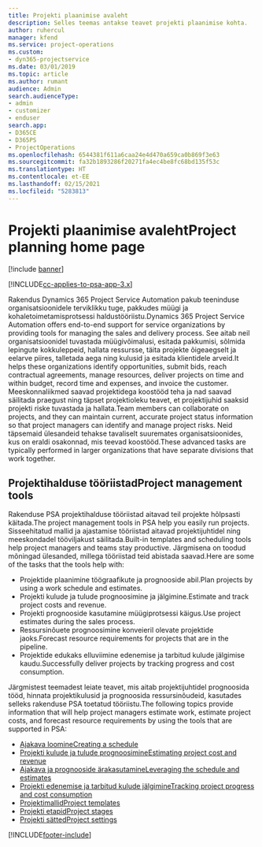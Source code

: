 ```yaml
---
title: Projekti plaanimise avaleht
description: Selles teemas antakse teavet projekti plaanimise kohta.
author: ruhercul
manager: kfend
ms.service: project-operations
ms.custom:
- dyn365-projectservice
ms.date: 03/01/2019
ms.topic: article
ms.author: rumant
audience: Admin
search.audienceType:
- admin
- customizer
- enduser
search.app:
- D365CE
- D365PS
- ProjectOperations
ms.openlocfilehash: 6544381f611a6caa24e4d470a659ca0b869f3e63
ms.sourcegitcommit: fa32b1893286f20271fa4ec4be8fc68bd135f53c
ms.translationtype: HT
ms.contentlocale: et-EE
ms.lasthandoff: 02/15/2021
ms.locfileid: "5283813"
---
```

# <a name="project-planning-home-page"></a><span data-ttu-id="a7f16-103">Projekti plaanimise avaleht</span><span class="sxs-lookup"><span data-stu-id="a7f16-103">Project planning home page</span></span>

[!include [banner](../includes/psa-now-project-operations.md)]

[!INCLUDE[cc-applies-to-psa-app-3.x](../includes/cc-applies-to-psa-app-3x.md)]

<span data-ttu-id="a7f16-104">Rakendus Dynamics 365 Project Service Automation pakub teeninduse organisatsioonidele terviklikku tuge, pakkudes müügi ja kohaletoimetamisprotsessi haldustööriistu.</span><span class="sxs-lookup"><span data-stu-id="a7f16-104">Dynamics 365 Project Service Automation offers end-to-end support for service organizations by providing tools for managing the sales and delivery process.</span></span> <span data-ttu-id="a7f16-105">See aitab neil organisatsioonidel tuvastada müügivõimalusi, esitada pakkumisi, sõlmida lepingute kokkuleppeid, hallata ressursse, täita projekte õigeaegselt ja eelarve piires, talletada aega ning kulusid ja esitada klientidele arveid.</span><span class="sxs-lookup"><span data-stu-id="a7f16-105">It helps these organizations identify opportunities, submit bids, reach contractual agreements, manage resources, deliver projects on time and within budget, record time and expenses, and invoice the customer.</span></span> <span data-ttu-id="a7f16-106">Meeskonnaliikmed saavad projektidega koostööd teha ja nad saavad säilitada praegust ning täpset projektioleku teavet, et projektijuhid saaksid projekti riske tuvastada ja hallata.</span><span class="sxs-lookup"><span data-stu-id="a7f16-106">Team members can collaborate on projects, and they can maintain current, accurate project status information so that project managers can identify and manage project risks.</span></span> <span data-ttu-id="a7f16-107">Neid täpsemaid ülesandeid tehakse tavaliselt suuremates organisatsioonides, kus on eraldi osakonnad, mis teevad koostööd.</span><span class="sxs-lookup"><span data-stu-id="a7f16-107">These advanced tasks are typically performed in larger organizations that have separate divisions that work together.</span></span>

## <a name="project-management-tools"></a><span data-ttu-id="a7f16-108">Projektihalduse tööriistad</span><span class="sxs-lookup"><span data-stu-id="a7f16-108">Project management tools</span></span>

<span data-ttu-id="a7f16-109">Rakenduse PSA projektihalduse tööriistad aitavad teil projekte hõlpsasti käitada.</span><span class="sxs-lookup"><span data-stu-id="a7f16-109">The project management tools in PSA help you easily run projects.</span></span> <span data-ttu-id="a7f16-110">Sisseehitatud mallid ja ajastamise tööriistad aitavad projektijuhtidel ning meeskondadel tööviljakust säilitada.</span><span class="sxs-lookup"><span data-stu-id="a7f16-110">Built-in templates and scheduling tools help project managers and teams stay productive.</span></span> <span data-ttu-id="a7f16-111">Järgmisena on toodud mõningad ülesanded, millega tööriistad teid abistada saavad.</span><span class="sxs-lookup"><span data-stu-id="a7f16-111">Here are some of the tasks that the tools help with:</span></span>

- <span data-ttu-id="a7f16-112">Projektide plaanimine töögraafikute ja prognooside abil.</span><span class="sxs-lookup"><span data-stu-id="a7f16-112">Plan projects by using a work schedule and estimates.</span></span>
- <span data-ttu-id="a7f16-113">Projekti kulude ja tulude prognoosimine ja jälgimine.</span><span class="sxs-lookup"><span data-stu-id="a7f16-113">Estimate and track project costs and revenue.</span></span>
- <span data-ttu-id="a7f16-114">Projekti prognooside kasutamine müügiprotsessi käigus.</span><span class="sxs-lookup"><span data-stu-id="a7f16-114">Use project estimates during the sales process.</span></span>
- <span data-ttu-id="a7f16-115">Ressursinõuete prognoosimine konveieril olevate projektide jaoks.</span><span class="sxs-lookup"><span data-stu-id="a7f16-115">Forecast resource requirements for projects that are in the pipeline.</span></span>
- <span data-ttu-id="a7f16-116">Projektide edukaks elluviimine edenemise ja tarbitud kulude jälgimise kaudu.</span><span class="sxs-lookup"><span data-stu-id="a7f16-116">Successfully deliver projects by tracking progress and cost consumption.</span></span>

<span data-ttu-id="a7f16-117">Järgmistest teemadest leiate teavet, mis aitab projektijuhtidel prognoosida tööd, hinnata projektikulusid ja prognoosida ressursinõudeid, kasutades selleks rakenduse PSA toetatud tööriistu.</span><span class="sxs-lookup"><span data-stu-id="a7f16-117">The following topics provide information that will help project managers estimate work, estimate project costs, and forecast resource requirements by using the tools that are supported in PSA:</span></span>

- [<span data-ttu-id="a7f16-118">Ajakava loomine</span><span class="sxs-lookup"><span data-stu-id="a7f16-118">Creating a schedule</span></span>](project-creating.md)
- [<span data-ttu-id="a7f16-119">Projekti kulude ja tulude prognoosimine</span><span class="sxs-lookup"><span data-stu-id="a7f16-119">Estimating project cost and revenue</span></span>](project-estimating.md)
- [<span data-ttu-id="a7f16-120">Ajakava ja prognooside ärakasutamine</span><span class="sxs-lookup"><span data-stu-id="a7f16-120">Leveraging the schedule and estimates</span></span>](project-leveraging.md)
- [<span data-ttu-id="a7f16-121">Projekti edenemise ja tarbitud kulude jälgimine</span><span class="sxs-lookup"><span data-stu-id="a7f16-121">Tracking project progress and cost consumption</span></span>](project-tracking.md)
- [<span data-ttu-id="a7f16-122">Projektimallid</span><span class="sxs-lookup"><span data-stu-id="a7f16-122">Project templates</span></span>](project-templates.md)
- [<span data-ttu-id="a7f16-123">Projekti etapid</span><span class="sxs-lookup"><span data-stu-id="a7f16-123">Project stages</span></span>](project-stages.md)
- [<span data-ttu-id="a7f16-124">Projekti sätted</span><span class="sxs-lookup"><span data-stu-id="a7f16-124">Project settings</span></span>](project-settings.md)


[!INCLUDE[footer-include](../includes/footer-banner.md)]